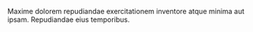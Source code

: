 Maxime dolorem repudiandae exercitationem inventore atque minima aut ipsam. Repudiandae eius temporibus.